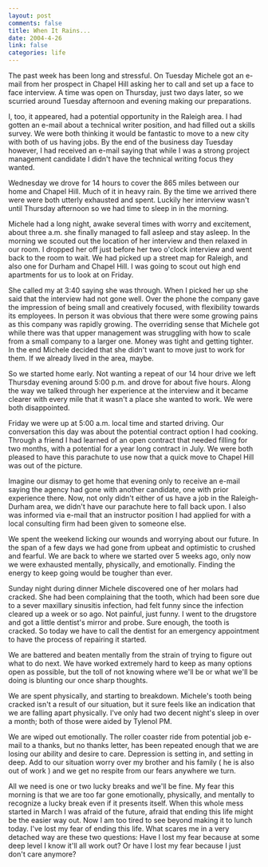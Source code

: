 ```yaml
--- 
layout: post
comments: false
title: When It Rains...
date: 2004-4-26
link: false
categories: life
---
```

The past week has been long and stressful. On Tuesday Michele got an e-mail from her prospect in Chapel Hill asking her to call and set up a face to face interview. A time was open on Thursday, just two days later, so we scurried around Tuesday afternoon and evening making our preparations.

I, too, it appeared, had a potential opportunity in the Raleigh area. I had gotten an e-mail about a technical writer position, and had filled out a skills survey. We were both thinking it would be fantastic to move to a new city with both of us having jobs. By the end of the business day Tuesday however, I had received an e-mail saying that while I was a strong project management candidate I didn't have the technical writing focus they wanted.

Wednesday we drove for 14 hours to cover the 865 miles between our home and Chapel Hill. Much of it in heavy rain. By the time we arrived there were were both utterly exhausted and spent. Luckily her interview wasn't until Thursday afternoon so we had time to sleep in in the morning.

Michele had a long night, awake several times with worry and excitement, about three a.m. she finally managed to fall asleep and stay asleep. In the morning we scouted out the location of her interview and then relaxed in our room. I dropped her off just before her two o'clock interview and went back to the room to wait. We had picked up a street map for Raleigh, and also one for Durham and Chapel Hill. I was going to scout out high end apartments for us to look at on Friday.

She called my at 3:40 saying she was through. When I picked her up she said that the interview had not gone well. Over the phone the company gave the impression of being small and creatively focused, with flexibility towards its employees. In person it was obvious that there were some growing pains as this company was rapidly growing. The overriding sense that Michele got while there was that upper management was struggling with how to scale from a small company to a larger one. Money was tight and getting tighter. In the end Michele decided that she didn't want to move just to work for them. If we already lived in the area, maybe.

So we started home early. Not wanting a repeat of our 14 hour drive we left Thursday evening around 5:00 p.m. and drove for about five hours. Along the way we talked through her experience at the interview and it became clearer with every mile that it wasn't a place she wanted to work. We were both disappointed.

Friday we were up at 5:00 a.m. local time and started driving. Our conversation this day was about the potential contract option I had cooking. Through a friend I had learned of an open contract that needed filling for two months, with a potential for a year long contract in July. We were both pleased to have this parachute to use now that a quick move to Chapel Hill was out of the picture.

Imagine our dismay to get home that evening only to receive an e-mail saying the agency had gone with another candidate, one with prior experience there. Now, not only didn't either of us have a job in the Raleigh-Durham area, we didn't have our parachute here to fall back upon. I also was informed via e-mail that an instructor position I had applied for with a local consulting firm had been given to someone else.

We spent the weekend licking our wounds and worrying about our future. In the span of a few days we had gone from upbeat and optimistic to crushed and fearful. We are back to where we started over 5 weeks ago, only now we were exhausted mentally, physically, and emotionally. Finding the energy to keep going would be tougher than ever.

Sunday night during dinner Michele discovered one of her molars had cracked. She had been complaining that the tooth, which had been sore due to a sever maxillary sinusitis infection, had felt funny since the infection cleared up a week or so ago. Not painful, just funny. I went to the drugstore and got a little dentist's mirror and probe. Sure enough, the tooth is cracked. So today we have to call the dentist for an emergency appointment to have the process of repairing it started.

We are battered and beaten mentally from the strain of trying to figure out what to do next. We have worked extremely hard to keep as many options open as possible, but the toll of not knowing where we'll be or what we'll be doing is blunting our once sharp thoughts.

We are spent physically, and starting to breakdown. Michele's tooth being cracked isn't a result of our situation, but it sure feels like an indication that we are falling apart physically. I've only had two decent night's sleep in over a month; both of those were aided by Tylenol PM.

We are wiped out emotionally. The roller coaster ride from potential job e-mail to a thanks, but no thanks letter, has been repeated enough that we are losing our ability and desire to care. Depression is setting in, and setting in deep. Add to our situation worry over my brother and his family ( he is also out of work ) and we get no respite from our fears anywhere we turn.

All we need is one or two lucky breaks and we'll be fine. My fear this morning is that we are too far gone emotionally, physically, and mentally to recognize a lucky break even if it presents itself. When this whole mess started in March I was afraid of the future, afraid that ending this life might be the easier way out. Now I am too tired to see beyond making it to lunch today. I've lost my fear of ending this life. What scares me in a very detached way are these two questions: Have I lost my fear because at some deep level I know it'll all work out? Or have I lost my fear because I just don't care anymore?
